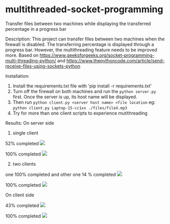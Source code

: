 # multithreaded-socket-programming
Transfer files between two machines while displaying the transferred percentage in a progress bar

Description:
This project can transfer files between two machines when the firewall is disabled. The transferring percentage is displayed through a progress bar. However, the multithreading feature needs to be improved more.
Based on https://www.geeksforgeeks.org/socket-programming-multi-threading-python/ and https://www.thepythoncode.com/article/send-receive-files-using-sockets-python

Installation:
1. Install the requirements.txt file with 'pip install -r requirements.txt'
2. Turn off the firewall on both machines and run the `python server.py` first. 
Once the server is up, its host name will be displayed.
3. Then run `python client.py <server host name> <file location`
eg: `python client.py Laptop-15-cc1xx ./files/fileX.mp3`
4. Try for more than one client scripts to experience mutithreading

Results:
On server side
1. single client

52% completed
![](images/single_client_52%25.png)

100% completed
![](images/single_client.png)

2. two clients

one 100% completed and other one 14 % completed
![](images/two_clients.png)

100% completed
![](images/two_clients_completed.png)

On client side

43% completed
![](images/clientside_client_43%25.png)

100% completed
![](images/clientside_client_completed.png)



